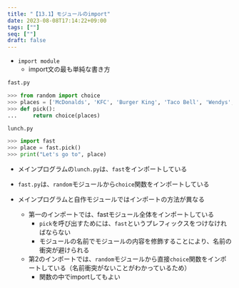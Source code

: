 ```yaml
---
title: "【13.1】モジュールのimport"
date: 2023-08-08T17:14:22+09:00
tags: [""]
seq: [""]
draft: false
---
```


- `import module`
  - import文の最も単純な書き方

```python
fast.py

>>> from random import choice
>>> places = ['McDonalds', 'KFC', 'Burger King', 'Taco Bell', 'Wendys', 'Arbys', 'Pizza Hut']
>>> def pick():
...     return choice(places)

lunch.py

>>> import fast
>>> place = fast.pick()
>>> print("Let's go to", place)
```

- メインプログラムの`lunch.py`は、`fast`をインポートしている
- `fast.py`は、`random`モジュールから`choice`関数をインポートしている

- メインプログラムと自作モジュールではインポートの方法が異なる
  - 第一のインポートでは、fastモジュール全体をインポートしている
    - `pick`を呼び出すためには、`fast`というプレフィックスをつけなければならない
    - モジュールの名前でモジュールの内容を修飾することにより、名前の衝突が避けられる
  - 第2のインポートでは、`random`モジュールから直接`choice`関数をインポートしている（名前衝突がないことがわかっているため）
    - 関数の中でimportしてもよい